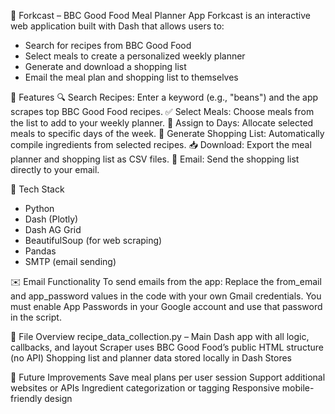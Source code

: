 🍴 Forkcast – BBC Good Food Meal Planner App
Forkcast is an interactive web application built with Dash that allows users to:
- Search for recipes from BBC Good Food
- Select meals to create a personalized weekly planner
- Generate and download a shopping list
- Email the meal plan and shopping list to themselves

🔧 Features
🔍 Search Recipes: Enter a keyword (e.g., "beans") and the app scrapes top BBC Good Food recipes.
✅ Select Meals: Choose meals from the list to add to your weekly planner.
📅 Assign to Days: Allocate selected meals to specific days of the week.
🛒 Generate Shopping List: Automatically compile ingredients from selected recipes.
📥 Download: Export the meal planner and shopping list as CSV files.
📧 Email: Send the shopping list directly to your email.

🧪 Tech Stack
- Python
- Dash (Plotly)
- Dash AG Grid
- BeautifulSoup (for web scraping)
- Pandas
- SMTP (email sending)

✉️ Email Functionality
To send emails from the app:
Replace the from_email and app_password values in the code with your own Gmail credentials.
You must enable App Passwords in your Google account and use that password in the script.

📁 File Overview
recipe_data_collection.py – Main Dash app with all logic, callbacks, and layout
Scraper uses BBC Good Food’s public HTML structure (no API)
Shopping list and planner data stored locally in Dash Stores

📝 Future Improvements
Save meal plans per user session
Support additional websites or APIs
Ingredient categorization or tagging
Responsive mobile-friendly design
